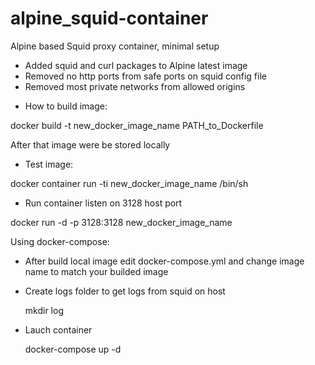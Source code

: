 # alpine_squid-container

Alpine based Squid proxy container, minimal setup

* Added squid and curl packages to Alpine latest image
* Removed no http ports from safe ports on squid config file
* Removed most private networks from allowed origins

- How to build image:

docker build -t new_docker_image_name PATH_to_Dockerfile

After that image were be stored locally

- Test image:

docker container run -ti new_docker_image_name /bin/sh

- Run container listen on 3128 host port

docker run -d -p 3128:3128 new_docker_image_name

Using docker-compose:

* After build local image edit docker-compose.yml and change image name to match your builded image
* Create logs folder to get logs from squid on host

  mkdir log

* Lauch container

  docker-compose up -d


